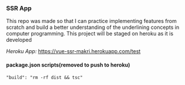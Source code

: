### SSR App
This repo was made so that I can practice implementing features from scratch and build a better understanding of the underlining concepts in computer programming. This project will be staged on heroku as it is developed

*Heroku App:*
https://vue-ssr-makri.herokuapp.com/test


#### package.json scripts(removed to push to heroku)
	"build": "rm -rf dist && tsc"